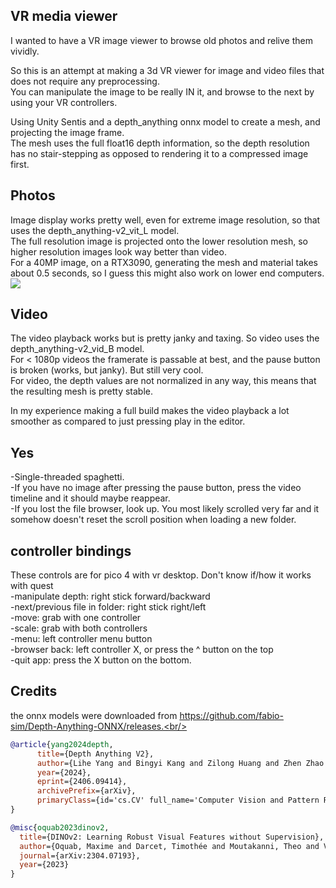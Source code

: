 ## VR media viewer
I wanted to have a VR image viewer to browse old photos and relive them vividly.<br/>

So this is an attempt at making a 3d VR viewer for image and video files that does not require any preprocessing.<br/>
You can manipulate the image to be really IN it, and browse to the next by using your VR controllers.<br/>

Using Unity Sentis and a depth_anything onnx model to create a mesh, and projecting the image frame.<br/>
The mesh uses the full float16 depth information, so the depth resolution has no stair-stepping as opposed to rendering it to a compressed image first.<br/>

## Photos
Image display works pretty well, even for extreme image resolution, so that uses the depth_anything-v2_vit_L model.<br/>
The full resolution image is projected onto the lower resolution mesh, so higher resolution images look way better than video.<br/>
For a 40MP image, on a RTX3090, generating the mesh and material takes about 0.5 seconds, so I guess this might also work on lower end computers.<br/>
<img src="./chalet.gif"/>

## Video
The video playback works but is pretty janky and taxing. So video uses the depth_anything-v2_vid_B model.<br/>
For < 1080p videos the framerate is passable at best, and the pause button is broken (works, but janky). But still very cool.<br/>
For video, the depth values are not normalized in any way, this means that the resulting mesh is pretty stable.<br/>

In my experience making a full build makes the video playback a lot smoother as compared to just pressing play in the editor.<br/>

## Yes
-Single-threaded spaghetti.<br/>
-If you have no image after pressing the pause button, press the video timeline and it should maybe reappear.<br/>
-If you lost the file browser, look up. You most likely scrolled very far and it somehow doesn't reset the scroll position when loading a new folder.<br/>

## controller bindings
These controls are for pico 4 with vr desktop. Don't know if/how it works with quest<br/>
-manipulate depth:    right stick forward/backward<br/>
-next/previous    file in folder: right stick right/left<br/>
-move:    grab with one controller<br/>
-scale:    grab with both controllers<br/>
-menu:    left controller menu button<br/>
-browser back:    left controller X, or press the ^ button on the top<br/>
-quit app:    press the X button on the bottom.

## Credits

the onnx models were downloaded from https://github.com/fabio-sim/Depth-Anything-ONNX/releases.<br/>

```bibtex
@article{yang2024depth,
      title={Depth Anything V2}, 
      author={Lihe Yang and Bingyi Kang and Zilong Huang and Zhen Zhao and Xiaogang Xu and Jiashi Feng and Hengshuang Zhao},
      year={2024},
      eprint={2406.09414},
      archivePrefix={arXiv},
      primaryClass={id='cs.CV' full_name='Computer Vision and Pattern Recognition' is_active=True alt_name=None in_archive='cs' is_general=False description='Covers image processing, computer vision, pattern recognition, and scene understanding. Roughly includes material in ACM Subject Classes I.2.10, I.4, and I.5.'}
}
```

```bibtex
@misc{oquab2023dinov2,
  title={DINOv2: Learning Robust Visual Features without Supervision},
  author={Oquab, Maxime and Darcet, Timothée and Moutakanni, Theo and Vo, Huy V. and Szafraniec, Marc and Khalidov, Vasil and Fernandez, Pierre and Haziza, Daniel and Massa, Francisco and El-Nouby, Alaaeldin and Howes, Russell and Huang, Po-Yao and Xu, Hu and Sharma, Vasu and Li, Shang-Wen and Galuba, Wojciech and Rabbat, Mike and Assran, Mido and Ballas, Nicolas and Synnaeve, Gabriel and Misra, Ishan and Jegou, Herve and Mairal, Julien and Labatut, Patrick and Joulin, Armand and Bojanowski, Piotr},
  journal={arXiv:2304.07193},
  year={2023}
}
```
